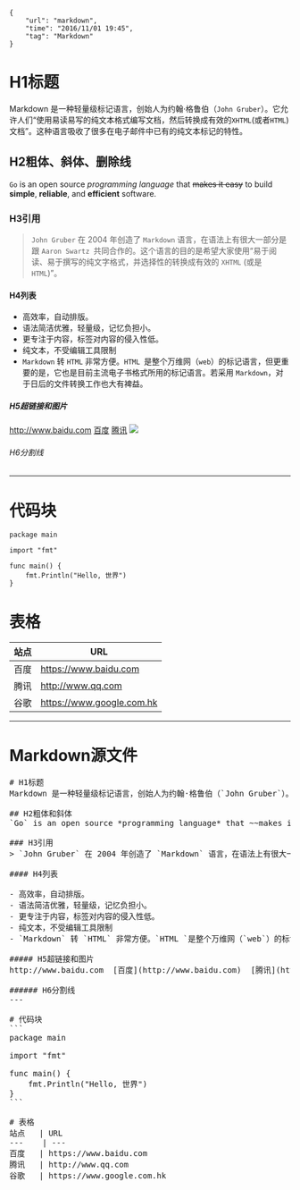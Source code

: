 ```
{
    "url": "markdown",
    "time": "2016/11/01 19:45",
    "tag": "Markdown"
}
```

# H1标题
Markdown 是一种轻量级标记语言，创始人为约翰·格鲁伯（`John Gruber`）。它允许人们“使用易读易写的纯文本格式编写文档，然后转换成有效的`XHTML`(或者`HTML`)文档”。这种语言吸收了很多在电子邮件中已有的纯文本标记的特性。

## H2粗体、斜体、删除线
`Go` is an open source *programming language* that ~~makes it easy~~ to build **simple**, **reliable**, and **efficient** software.

### H3引用
> `John Gruber` 在 2004 年创造了 `Markdown` 语言，在语法上有很大一部分是跟 `Aaron Swartz `共同合作的。这个语言的目的是希望大家使用“易于阅读、易于撰写的纯文字格式，并选择性的转换成有效的 `XHTML` (或是`HTML`)”。

#### H4列表

- 高效率，自动排版。
- 语法简洁优雅，轻量级，记忆负担小。
- 更专注于内容，标签对内容的侵入性低。
- 纯文本，不受编辑工具限制
- `Markdown` 转 `HTML` 非常方便。`HTML `是整个万维网（`web`）的标记语言，但更重要的是，它也是目前主流电子书格式所用的标记语言。若采用 `Markdown`，对于日后的文件转换工作也大有裨益。

##### H5超链接和图片
http://www.baidu.com  [百度](http://www.baidu.com)  [腾讯](http://www.qq.com "腾讯官网")  ![](/static/favicon.ico)

###### H6分割线
---

# 代码块
```
package main

import "fmt"

func main() {
    fmt.Println("Hello, 世界")
}
```

# 表格
站点   | URL
---    | ---
百度   | https://www.baidu.com
腾讯   | http://www.qq.com
谷歌   | https://www.google.com.hk

---

# Markdown源文件
<pre>
# H1标题
Markdown 是一种轻量级标记语言，创始人为约翰·格鲁伯（`John Gruber`）。它允许人们“使用易读易写的纯文本格式编写文档，然后转换成有效的`XHTML`(或者`HTML`)文档”。这种语言吸收了很多在电子邮件中已有的纯文本标记的特性。

## H2粗体和斜体
`Go` is an open source *programming language* that ~~makes it easy~~ to build **simple**, **reliable**, and **efficient** software.

### H3引用
> `John Gruber` 在 2004 年创造了 `Markdown` 语言，在语法上有很大一部分是跟 `Aaron Swartz `共同合作的。这个语言的目的是希望大家使用“易于阅读、易于撰写的纯文字格式，并选择性的转换成有效的 `XHTML` (或是`HTML`)”。

#### H4列表

- 高效率，自动排版。
- 语法简洁优雅，轻量级，记忆负担小。
- 更专注于内容，标签对内容的侵入性低。
- 纯文本，不受编辑工具限制
- `Markdown` 转 `HTML` 非常方便。`HTML `是整个万维网（`web`）的标记语言，但更重要的是，它也是目前主流电子书格式所用的标记语言。若采用 `Markdown`，对于日后的文件转换工作也大有裨益。

##### H5超链接和图片
http://www.baidu.com  [百度](http://www.baidu.com)  [腾讯](http://www.qq.com "腾讯官网")  ![](/static/favicon.ico)

###### H6分割线
---

# 代码块
```
package main

import "fmt"

func main() {
    fmt.Println("Hello, 世界")
}
```

# 表格
站点   | URL
---    | ---
百度   | https://www.baidu.com
腾讯   | http://www.qq.com
谷歌   | https://www.google.com.hk
</pre>